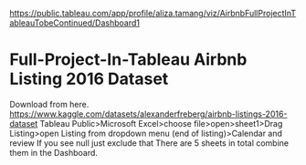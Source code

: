 https://public.tableau.com/app/profile/aliza.tamang/viz/AirbnbFullProjectInTableauTobeContinued/Dashboard1


# Full-Project-In-Tableau Airbnb Listing 2016 Dataset
Download from here. https://www.kaggle.com/datasets/alexanderfreberg/airbnb-listings-2016-dataset
Tableau Public>Microsoft Excel>choose file>open>sheet1>Drag Listing>open Listing from dropdown menu (end of listing)>Calendar and review
If you see null just exclude that
There are 5 sheets in total combine them in the Dashboard.

